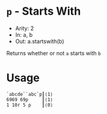 # `p` - Starts With

- Arity: 2
- In: a, b
- Out: a.startswith(b)

Returns whether or not `a` starts with `b`

# Usage
```
`abcde``abc`p║⟨1⟩
6969 69p     ║⟨1⟩
1 10r 5 p    ║⟨0⟩
```
